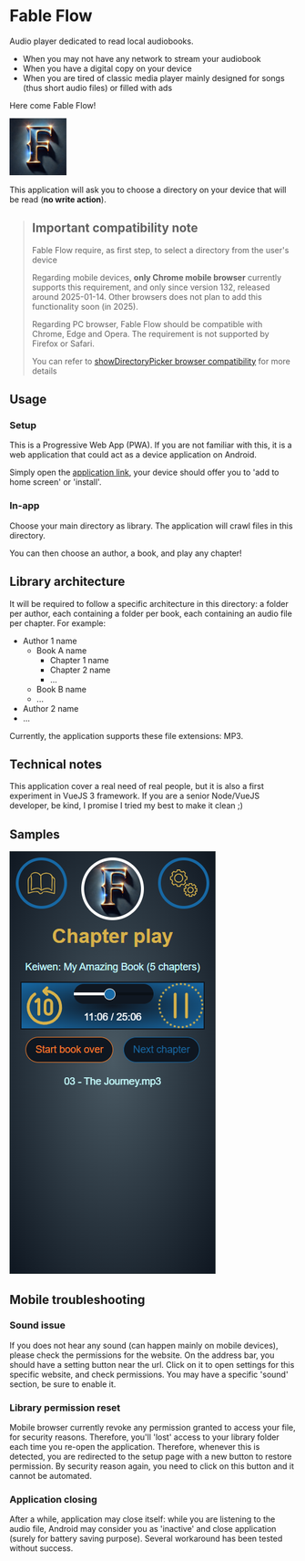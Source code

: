 # Fable Flow
Audio player dedicated to read local audiobooks.

* When you may not have any network to stream your audiobook
* When you have a digital copy on your device
* When you are tired of classic media player mainly designed for songs (thus short audio files) or filled with ads

Here come Fable Flow!

![Fable Flow logo](https://raw.githubusercontent.com/Keiwen/fable-flow/master/src/assets/img/logo.png)

This application will ask you to choose a directory on your device
that will be read (**no write action**).

>## Important compatibility note
> Fable Flow require, as first step, to select a directory from the user's device
>
> Regarding mobile devices, **only Chrome mobile browser** currently
> supports this requirement, and only since version 132,
> released around 2025-01-14.
> Other browsers does not plan to add this functionality soon (in 2025).
>
> Regarding PC browser, Fable Flow should be compatible with
> Chrome, Edge and Opera.
> The requirement is not supported by Firefox or Safari.
>
> You can refer to
> [showDirectoryPicker browser compatibility](https://developer.mozilla.org/en-US/docs/Web/API/Window/showDirectoryPicker#browser_compatibility)
> for more details

## Usage
### Setup
This is a Progressive Web App (PWA). If you are not familiar with this,
it is a web application that could act as a device application on
Android.

Simply open the [application link](https://keiwen.github.io/fable-flow/), your device should offer you to
'add to home screen' or 'install'.

### In-app
Choose your main directory as library.
The application will crawl files in this directory.

You can then choose an author, a book, and play any chapter!

## Library architecture
It will be required to follow a specific architecture in this directory:
a folder per author, each containing a folder per book,
each containing an audio file per chapter. For example:
* Author 1 name
  * Book A name
    * Chapter 1 name
    * Chapter 2 name
    * ...
  * Book B name
  * ...
* Author 2 name
* ...

Currently, the application supports these file extensions: MP3.

## Technical notes
This application cover a real need of real people,
but it is also a first experiment in VueJS 3 framework.
If you are a senior Node/VueJS developer, be kind,
I promise I tried my best to make it clean ;)

## Samples
![Chapter play screenshot](https://raw.githubusercontent.com/Keiwen/fable-flow/master/samples/play.png)

## Mobile troubleshooting
### Sound issue
If you does not hear any sound (can happen mainly on mobile devices),
please check the permissions for the website.
On the address bar, you should have a setting button near the url.
Click on it to open settings for this specific website, and check permissions.
You may have a specific 'sound' section, be sure to enable it.
### Library permission reset
Mobile browser currently revoke any permission granted to access your file,
for security reasons. Therefore, you'll 'lost' access to your library folder
each time you re-open the application. Therefore, whenever this is detected,
you are redirected to the setup page with a new button to restore permission.
By security reason again, you need to click on this button and it cannot be
automated.
### Application closing
After a while, application may close itself: while you are listening
to the audio file, Android may consider you as 'inactive' and close
application (surely for battery saving purpose).
Several workaround has been tested without success.
